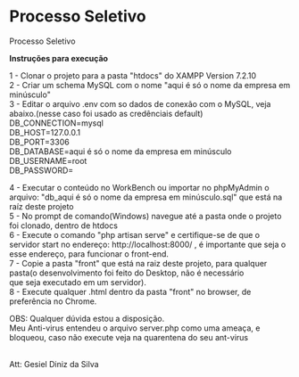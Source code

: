# Processo Seletivo 
Processo Seletivo <br>

<b>Instruções para execução</b><br>

1 - Clonar o projeto para a pasta "htdocs" do XAMPP Version 7.2.10<br>
2 - Criar um schema MySQL com o nome "aqui é só o nome da empresa em minúsculo"<br>
3 - Editar o arquivo .env com so dados de conexão com o MySQL, veja abaixo.(nesse caso foi usado as credênciais default)<br>
    DB_CONNECTION=mysql<br>
    DB_HOST=127.0.0.1<br>
    DB_PORT=3306<br>
    DB_DATABASE=aqui é só o nome da empresa em minúsculo<br>
    DB_USERNAME=root<br>
    DB_PASSWORD=<br>
    
4 - Executar o conteúdo no WorkBench ou importar no phpMyAdmin o arquivo: "db_aqui é só o nome da empresa em minúsculo.sql" que está na raíz deste projeto<br>
5 - No prompt de comando(Windows) navegue até a pasta onde o projeto foi clonado, dentro de htdocs<br>
6 - Execute o comando "php artisan serve" e certifique-se de que o servidor start no endereço: http://localhost:8000/ , é importante que       seja o esse endereço, para funcionar o front-end.<br>
7 - Copie a pasta "front" que está na raiz deste projeto, para qualquer pasta(o desenvolvimento foi feito do Desktop, não é necessário<br> 
    que seja executado em um servidor). <br>
8 - Execute qualquer .html dentro da pasta "front" no browser, de preferência no Chrome.<br>

OBS: Qualquer dúvida estou a disposição.<br>
     Meu Anti-virus entendeu o arquivo server.php como uma ameaça, e bloqueou, caso não execute veja na quarentena do seu ant-virus<br><br>

Att: Gesiel Diniz da Silva
